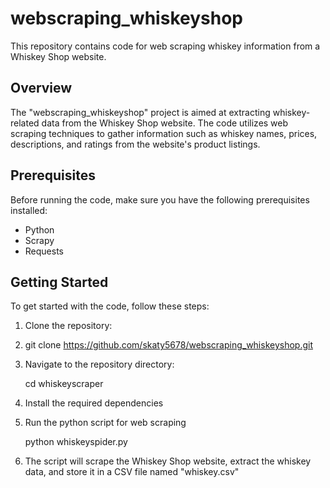 # webscraping_whiskeyshop
This repository contains code for web scraping whiskey information from a Whiskey Shop website.


## Overview
The "webscraping_whiskeyshop" project is aimed at extracting whiskey-related data from the Whiskey Shop website. The code utilizes web scraping techniques to gather information such as whiskey names, prices, descriptions, and ratings from the website's product listings.


## Prerequisites
Before running the code, make sure you have the following prerequisites installed:

- Python 
- Scrapy
- Requests 


## Getting Started
To get started with the code, follow these steps:

1. Clone the repository:
2. 
    git clone https://github.com/skaty5678/webscraping_whiskeyshop.git

2. Navigate to the repository directory:
   
   cd whiskeyscraper
    
3. Install the required dependencies

4. Run the python script for web scraping
   
   python whiskeyspider.py 
    
5. The script will scrape the Whiskey Shop website, extract the whiskey data, and store it in a CSV file named "whiskey.csv"
